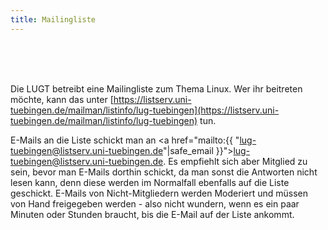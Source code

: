 ```yaml
---
title: Mailingliste
---
```


 <br><br><br> 

  
  
  
Die LUGT betreibt eine Mailingliste zum Thema Linux. Wer ihr beitreten möchte, kann das unter [https://listserv.uni-tuebingen.de/mailman/listinfo/lug-tuebingen](https://listserv.uni-tuebingen.de/mailman/listinfo/lug-tuebingen) tun.

E-Mails an die Liste schickt man an <a href="mailto:{{ "lug-tuebingen@listserv.uni-tuebingen.de"|safe_email }}">lug-tuebingen@listserv.uni-tuebingen.de</a>. Es empfiehlt sich aber Mitglied zu sein, bevor man E-Mails dorthin schickt, da man sonst die Antworten nicht lesen kann, denn diese werden im Normalfall ebenfalls auf die Liste geschickt. E-Mails von Nicht-Mitgliedern werden Moderiert und müssen von Hand freigegeben werden - also nicht wundern, wenn es ein paar Minuten oder Stunden braucht, bis die E-Mail auf der Liste ankommt.
